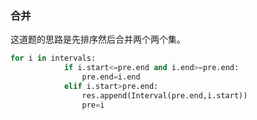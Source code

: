 ### 合并
这道题的思路是先排序然后合并两个两个集。  
```python
for i in intervals:
            if i.start<=pre.end and i.end>=pre.end:
                pre.end=i.end
            elif i.start>pre.end:
                res.append(Interval(pre.end,i.start))
                pre=i
```